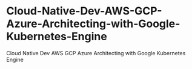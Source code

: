 # Cloud-Native-Dev-AWS-GCP-Azure-Architecting-with-Google-Kubernetes-Engine
Cloud Native Dev AWS GCP Azure Architecting with Google Kubernetes Engine
